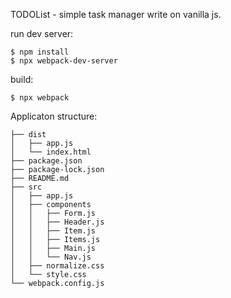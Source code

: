 TODOList - simple task manager write on vanilla js.


run dev server:
```
$ npm install
$ npx webpack-dev-server
```

build:
```
$ npx webpack
```

Applicaton structure:

```
├── dist
│   ├── app.js
│   └── index.html
├── package.json
├── package-lock.json
├── README.md
├── src
│   ├── app.js
│   ├── components
│   │   ├── Form.js
│   │   ├── Header.js
│   │   ├── Item.js
│   │   ├── Items.js
│   │   ├── Main.js
│   │   └── Nav.js
│   ├── normalize.css
│   └── style.css
└── webpack.config.js
```
